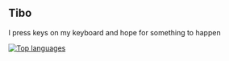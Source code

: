 ## Tibo
I press keys on my keyboard and hope for something to happen  

[![Top languages](https://github-readme-stats.vercel.app/api/top-langs/?username=tibostr&count_private=true&show_icons=true&theme=github_dark&langs_count=10&hide_border=true&border_radius=10&layout=compact)](https://github.com/TiboStr/)
